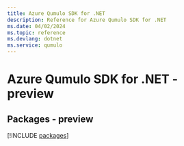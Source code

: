 ```yaml
---
title: Azure Qumulo SDK for .NET
description: Reference for Azure Qumulo SDK for .NET
ms.date: 04/02/2024
ms.topic: reference
ms.devlang: dotnet
ms.service: qumulo
---
```

# Azure Qumulo SDK for .NET - preview
## Packages - preview
[!INCLUDE [packages](qumulo-index.md)]